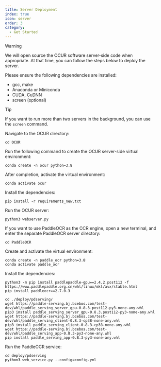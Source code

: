 ```yaml
---
title: Server Deployment
index: true
icon: server
order: 3
category:
  - Get Started
---
```


> [!warning]
> We will open source the OCUR software server-side code when appropriate. At that time, you can follow the steps below to deploy the server.

Please ensure the following dependencies are installed:

- gcc, make
- Anaconda or Miniconda
- CUDA, CuDNN
- screen (optional)

> [!tip]
> If you want to run more than two servers in the background, you can use the `screen` command.

Navigate to the OCUR directory:

```shell
cd OCUR
```

Run the following command to create the OCUR server-side virtual environment:

```shell
conda create -n ocur python=3.8
```
After completion, activate the virtual environment:

```shell
conda activate ocur
```
Install the dependencies:

```shell
pip install -r requirements_new.txt
```
Run the OCUR server:
```shell
python3 webserver.py
```
If you want to use PaddleOCR as the OCR engine, open a new terminal, and enter the separate PaddleOCR server directory:

```shell
cd PaddleOCR
```
Create and activate the virtual environment:

```shell
conda create -n paddle_ocr python=3.8
conda activate paddle_ocr
```
Install the dependencies:

```shell
python3 -m pip install paddlepaddle-gpu==2.4.2.post112 -f https://www.paddlepaddle.org.cn/whl/linux/mkl/avx/stable.html
pip install paddleocr==2.7.0.3

cd ./deploy/pdserving/
wget https://paddle-serving.bj.bcebos.com/test-dev/whl/paddle_serving_server_gpu-0.8.3.post112-py3-none-any.whl
pip3 install paddle_serving_server_gpu-0.8.3.post112-py3-none-any.whl
wget https://paddle-serving.bj.bcebos.com/test-dev/whl/paddle_serving_client-0.8.3-cp38-none-any.whl
pip3 install paddle_serving_client-0.8.3-cp38-none-any.whl
wget https://paddle-serving.bj.bcebos.com/test-dev/whl/paddle_serving_app-0.8.3-py3-none-any.whl
pip install paddle_serving_app-0.8.3-py3-none-any.whl

```
Run the PaddleOCR service:

```shell
cd deploy/pdserving
python3 web_service.py --config=config.yml
```
